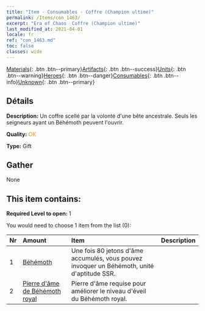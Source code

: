 ```yaml
---
title: "Item - Consumables - Coffre (Champion ultime)"
permalink: /Items/con_1463/
excerpt: "Era of Chaos  Coffre (Champion ultime)"
last_modified_at: 2021-04-01
locale: fr
ref: "con_1463.md"
toc: false
classes: wide
---
```

 [Materials](/fr/Items/){: .btn .btn--primary}[Artifacts](/fr/Items/Artifacts/){: .btn .btn--success}[Units](/fr/Items/Units/){: .btn .btn--warning}[Heroes](/fr/Items/Heroes/){: .btn .btn--danger}[Consumables](/fr/Items/Consumables/){: .btn .btn--info}[Unknown](/fr/Items/Unknown/){: .btn .btn--primary}

## Détails
 **Description:** Un coffre scellé par la volonté d'une bête ancestrale. Seuls les seigneurs ayant un Béhémoth peuvent l'ouvrir.

 **Quality:** <span style="color: #FF8C00">OK</span>

 **Type:** Gift

## Gather

  None

## This item contains:

 **Required Level to open:** 1

 You would need to choose 1 item from the list (0):

  | Nr | Amount |     Item    | Description |
  |:---|:-------|:------------|:-----------:|
  | 1 | [Béhémoth](/fr/Items/unt_223/) | Une fois 80 jetons d'âme accumulés, vous pouvez invoquer un Béhémoth, unité d'aptitude SSR. | 
  | 2 | [Pierre d'âme de Béhémoth royal](/fr/Items/unt_311/) | Pierre d'âme requise pour améliorer le niveau d'éveil du Béhémoth royal. | 
